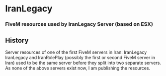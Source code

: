 # IranLegacy
### FiveM resources used by IranLegacy Server (based on ESX)
## History
Server resources of one of the first FiveM servers in Iran: IranLegacy
IranLegacy and IranRolePlay (possibly the first or second FiveM server in Iran) used to be the same server before they split into two separate servers.
As none of the above servers exist now, I am publishing the resources.
